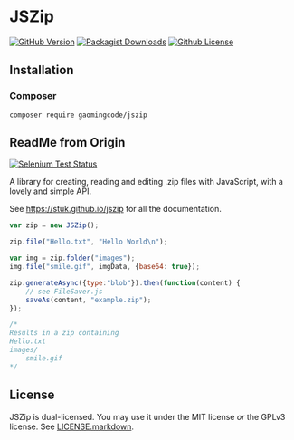 # JSZip 

[![GitHub Version](https://img.shields.io/github/release/gaomingcode/jszip.svg)](https://github.com/gaomingcode/jszip)
[![Packagist Downloads](https://img.shields.io/packagist/dm/gaomingcode/jszip)](https://github.com/gaomingcode/jszip)
[![Github License](https://img.shields.io/github/license/gaomingcode/jszip)](https://github.com/gaomingcode/jszip)

## Installation

### Composer

```
composer require gaomingcode/jszip
```

## ReadMe from Origin

[![Selenium Test Status](https://saucelabs.com/browser-matrix/jszip.svg)](https://saucelabs.com/u/jszip)

A library for creating, reading and editing .zip files with JavaScript, with a
lovely and simple API.

See https://stuk.github.io/jszip for all the documentation.

```javascript
var zip = new JSZip();

zip.file("Hello.txt", "Hello World\n");

var img = zip.folder("images");
img.file("smile.gif", imgData, {base64: true});

zip.generateAsync({type:"blob"}).then(function(content) {
    // see FileSaver.js
    saveAs(content, "example.zip");
});

/*
Results in a zip containing
Hello.txt
images/
    smile.gif
*/
```
License
-------

JSZip is dual-licensed. You may use it under the MIT license *or* the GPLv3
license. See [LICENSE.markdown](LICENSE.markdown).
